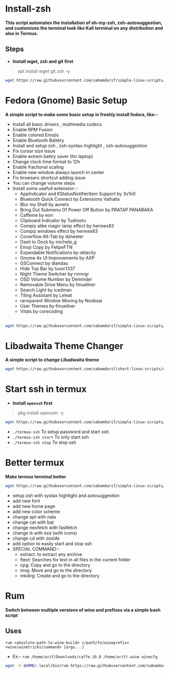 # Install-zsh

<b>This script automates the installation of oh-my-zsh, zsh-autosuggestion, and customizes the terminal look like Kali terminal on any distribution and also in Termux.</b>

## Steps

- <b>Install wget, zsh and git first</b>
> apt install wget git zsh -y

```bash
wget https://raw.githubusercontent.com/sabamdarif/simple-linux-scripts/main/install-zsh.sh && bash install-zsh.sh
```
# Fedora (Gnome) Basic Setup

<b>A simple script to make some basic setup in freshly install fedora, like:-</b>
- Install all basic drivers , multimedia codecs 
- Enable RPM Fusion
- Enable colored Emojis 
- Enable Bluetooth Battery 
- Install and setup zsh , zsh-syntax-highlight , zsh-autosuggestion
- Fix cursor size issue 
- Enable extrem battry saver (for laptop)
- Change clock time format to 12h 
- Enable fractional scaling
- Enable new window always launch in center
- Fix browsers shortcut adding issue
- You can change volume steps
- Install some usefull extension :-
  - AppIndicator and KStatusNotifierItem Support by 3v1n0
  - Bluetooth Quick Connect by Extensions Valhalla
  - Blur my Shell by aunetx
  - Bring Out Submenu Of Power Off Button by PRATAP PANABAKA
  - Caffeine by eon
  - Clipboard Indicator by Tudmotu
  - Compiz alike magic lamp effect by hermes83
  - Compiz windows effect by hermes83
  - Coverflow Alt-Tab by dsheeler
  - Dash to Dock by michele_g
  - Emoji Copy by FelipeFTN
  - Expandable Notifications by oklacity
  - Gnome 4x UI Improvements by AXP
  - GSConnect by dlandau
  - Hide Top Bar by tuxor1337
  - Night Theme Switcher by rmnvgr
  - OSD Volume Number by Deminder
  - Removable Drive Menu by fmuellner
  - Search Light by icedman
  - Tiling Assistant by Leleat
  - ransparent Window Moving by Noobsai
  - User Themes by fmuellner
  - Vitals by corecoding
  <br>

```bash
wget https://raw.githubusercontent.com/sabamdarif/simple-linux-scripts/main/fedora-basic-setup.sh && bash fedora-basic-setup.sh
```

# Libadwaita Theme Changer

<b>A simple script to change Libadwaita theme</b>

```bash
wget https://raw.githubusercontent.com/sabamdarif/short-linux-scripts/main/libadwaita-theme-changer.sh && bash libadwaita-theme-changer.sh
```
# Start ssh in termux

- <b>Install `openssh` first</b>
> pkg install openssh -y

```bash
wget https://raw.githubusercontent.com/sabamdarif/simple-linux-scripts/main/termux-ssh && chmod +x termux-ssh && ./termux-ssh
```
- `./termux-ssh` To setup password and start ssh
- `./termux-ssh start` To only start ssh
- `./termux-ssh stop` To stop ssh

# Better termux

<b>Make termux terminal better</b>

```bash
wget https://raw.githubusercontent.com/sabamdarif/simple-linux-scripts/main/better-termux.sh && bash better-termux.sh
```
- setup zsh with systax highltght and autosuggestion
- add new font
- add new home page
- add new color scheme
- change apt with nala
- change cat with bat
- change neofetch with fastfetch
- change ls with eza (with icons)
- change cd with zoxide
- add option to easily start and stop ssh
- SPECIAL COMMAND:-
  - extract: to extract any archive
  - ftext:  Searches for text in all files in the current folder
  - cpg: Copy and go to the directory
  - mvg: Move and go to the directory
  - mkdirg: Create and go to the directory

# Rum

<b>Switch between multiple versions of wine and prefixes via a simple bash script</b>

## Uses
`rum <absolute-path-to-wine-build> </path/to/wineprefix> <wine|winetricks|command> [args...]`

- Ex:- `rum /home/arif/Downloads/caffe-10.8 /home/arif/.wine winecfg`

```bash
wget -O $HOME/.local/bin/rum https://raw.githubusercontent.com/sabamdarif/simple-linux-scripts/main/rum && chmod +x $HOME/.local/bin/rum
```
